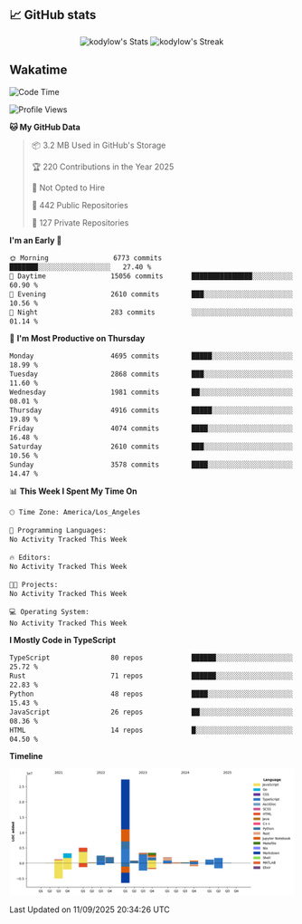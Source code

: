 ## 📈 GitHub stats
<!--START_SECTION:github-->
<div class="badges-githubstats">
  <p align="center">
    <img src="https://github-readme-stats.vercel.app/api?username=kodylow&theme=tokyonight&show_icons=true&hide_border=true&count_private=true" alt="kodylow's Stats" height="165">
    <img src="https://github-readme-streak-stats.herokuapp.com/?user=kodylow&theme=tokyonight&hide_border=true" alt="kodylow's Streak" height="165">
  </p>
</div>
<!--END_SECTION:github-->

## Wakatime 
<!--START_SECTION:waka-->
![Code Time](http://img.shields.io/badge/Code%20Time-1%2C294%20hrs%2031%20mins-blue)

![Profile Views](http://img.shields.io/badge/Profile%20Views-0-blue)

**🐱 My GitHub Data** 

> 📦 3.2 MB Used in GitHub's Storage 
 > 
> 🏆 220 Contributions in the Year 2025
 > 
> 🚫 Not Opted to Hire
 > 
> 📜 442 Public Repositories 
 > 
> 🔑 127 Private Repositories 
 > 
**I'm an Early 🐤** 

```text
🌞 Morning                6773 commits        ███████░░░░░░░░░░░░░░░░░░   27.40 % 
🌆 Daytime                15056 commits       ███████████████░░░░░░░░░░   60.90 % 
🌃 Evening                2610 commits        ███░░░░░░░░░░░░░░░░░░░░░░   10.56 % 
🌙 Night                  283 commits         ░░░░░░░░░░░░░░░░░░░░░░░░░   01.14 % 
```
📅 **I'm Most Productive on Thursday** 

```text
Monday                   4695 commits        █████░░░░░░░░░░░░░░░░░░░░   18.99 % 
Tuesday                  2868 commits        ███░░░░░░░░░░░░░░░░░░░░░░   11.60 % 
Wednesday                1981 commits        ██░░░░░░░░░░░░░░░░░░░░░░░   08.01 % 
Thursday                 4916 commits        █████░░░░░░░░░░░░░░░░░░░░   19.89 % 
Friday                   4074 commits        ████░░░░░░░░░░░░░░░░░░░░░   16.48 % 
Saturday                 2610 commits        ███░░░░░░░░░░░░░░░░░░░░░░   10.56 % 
Sunday                   3578 commits        ████░░░░░░░░░░░░░░░░░░░░░   14.47 % 
```


📊 **This Week I Spent My Time On** 

```text
🕑︎ Time Zone: America/Los_Angeles

💬 Programming Languages: 
No Activity Tracked This Week

🔥 Editors: 
No Activity Tracked This Week

🐱‍💻 Projects: 
No Activity Tracked This Week

💻 Operating System: 
No Activity Tracked This Week
```

**I Mostly Code in TypeScript** 

```text
TypeScript               80 repos            ██████░░░░░░░░░░░░░░░░░░░   25.72 % 
Rust                     71 repos            ██████░░░░░░░░░░░░░░░░░░░   22.83 % 
Python                   48 repos            ████░░░░░░░░░░░░░░░░░░░░░   15.43 % 
JavaScript               26 repos            ██░░░░░░░░░░░░░░░░░░░░░░░   08.36 % 
HTML                     14 repos            █░░░░░░░░░░░░░░░░░░░░░░░░   04.50 % 
```



**Timeline**

![Lines of Code chart](https://raw.githubusercontent.com/Kodylow/Kodylow/master/assets/bar_graph.png)


 Last Updated on 11/09/2025 20:34:26 UTC
<!--END_SECTION:waka-->
